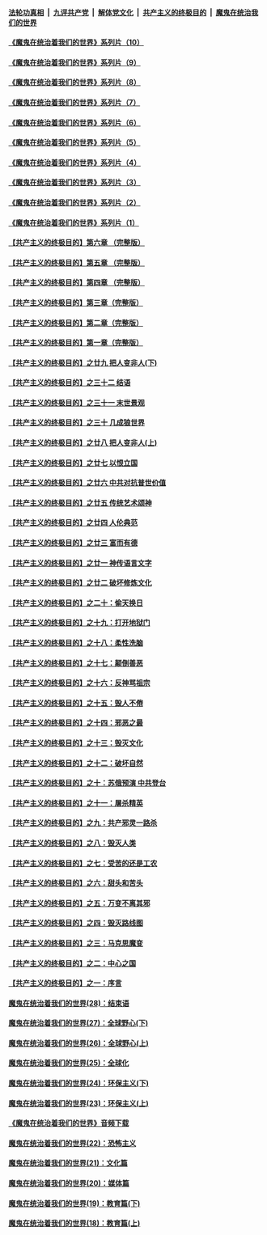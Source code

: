 ####  [法轮功真相](../../../../basic/blob/master/README.md?t=08190702) &nbsp;|&nbsp; [九评共产党](../../../../9ping.md/blob/master/README.md?t=08190702) &nbsp;|&nbsp; [解体党文化](../../../../jtdwh.md/blob/master/README.md?t=08190702)  &nbsp;|&nbsp; [共产主义的终极目的](../../../../gczydzjmd.md/blob/master/README.md?t=08190702) &nbsp;|&nbsp; [魔鬼在统治我们的世界](../../../../mgztzwmdsj.md/blob/master/README.md?t=08190702) 

#### [《魔鬼在统治着我们的世界》系列片（10）](../pages/nsc422/n12292670.md?t=08190702) 

#### [《魔鬼在统治着我们的世界》系列片（9）](../pages/nsc422/n12290859.md?t=08190702) 

#### [《魔鬼在统治着我们的世界》系列片（8）](../pages/nsc422/n12287445.md?t=08190702) 

#### [《魔鬼在统治着我们的世界》系列片（7）](../pages/nsc422/n12283425.md?t=08190702) 

#### [《魔鬼在统治着我们的世界》系列片（6）](../pages/nsc422/n12282314.md?t=08190702) 

#### [《魔鬼在统治着我们的世界》系列片（5）](../pages/nsc422/n12281419.md?t=08190702) 

#### [《魔鬼在统治着我们的世界》系列片（4）](../pages/nsc422/n12274024.md?t=08190702) 

#### [《魔鬼在统治着我们的世界》系列片（3）](../pages/nsc422/n12271322.md?t=08190702) 

#### [《魔鬼在统治着我们的世界》系列片（2）](../pages/nsc422/n12269049.md?t=08190702) 

#### [《魔鬼在统治着我们的世界》系列片（1）](../pages/nsc422/n12267575.md?t=08190702) 

#### [【共产主义的终极目的】第六章 （完整版）](../pages/nsc422/n11428913.md?t=08190702) 

#### [【共产主义的终极目的】第五章 （完整版）](../pages/nsc422/n11428912.md?t=08190702) 

#### [【共产主义的终极目的】第四章 （完整版）](../pages/nsc422/n11428907.md?t=08190702) 

#### [【共产主义的终极目的】第三章（完整版）](../pages/nsc422/n11428848.md?t=08190702) 

#### [【共产主义的终极目的】第二章（完整版）](../pages/nsc422/n11428831.md?t=08190702) 

#### [【共产主义的终极目的】第一章（完整版）](../pages/nsc422/n11417651.md?t=08190702) 

#### [【共产主义的终极目的】之廿九 把人变非人(下)](../pages/nsc422/n11344140.md?t=08190702) 

#### [【共产主义的终极目的】之三十二 结语](../pages/nsc422/n11360535.md?t=08190702) 

#### [【共产主义的终极目的】之三十一 末世景观](../pages/nsc422/n11351129.md?t=08190702) 

#### [【共产主义的终极目的】之三十 几成狼世界](../pages/nsc422/n11348280.md?t=08190702) 

#### [【共产主义的终极目的】之廿八 把人变非人(上)](../pages/nsc422/n11340492.md?t=08190702) 

#### [【共产主义的终极目的】之廿七 以恨立国](../pages/nsc422/n11336944.md?t=08190702) 

#### [【共产主义的终极目的】之廿六 中共对抗普世价值](../pages/nsc422/n11324785.md?t=08190702) 

#### [【共产主义的终极目的】之廿五 传统艺术颂神](../pages/nsc422/n11296396.md?t=08190702) 

#### [【共产主义的终极目的】之廿四 人伦典范](../pages/nsc422/n11296397.md?t=08190702) 

#### [【共产主义的终极目的】之廿三 富而有德](../pages/nsc422/n11283598.md?t=08190702) 

#### [【共产主义的终极目的】之廿一 神传语言文字](../pages/nsc422/n11263265.md?t=08190702) 

#### [【共产主义的终极目的】之廿二 破坏修炼文化](../pages/nsc422/n11245728.md?t=08190702) 

#### [【共产主义的终极目的】之二十：偷天换日](../pages/nsc422/n11238846.md?t=08190702) 

#### [【共产主义的终极目的】之十九：打开地狱门](../pages/nsc422/n11206376.md?t=08190702) 

#### [【共产主义的终极目的】之十八：柔性洗脑](../pages/nsc422/n11199994.md?t=08190702) 

#### [【共产主义的终极目的】之十七：颠倒善恶](../pages/nsc422/n11179782.md?t=08190702) 

#### [【共产主义的终极目的】之十六：反神骂祖宗](../pages/nsc422/n11166798.md?t=08190702) 

#### [【共产主义的终极目的】之十五：毁人不倦](../pages/nsc422/n11166792.md?t=08190702) 

#### [【共产主义的终极目的】之十四：邪恶之最](../pages/nsc422/n11150249.md?t=08190702) 

#### [【共产主义的终极目的】之十三：毁灭文化](../pages/nsc422/n11135227.md?t=08190702) 

#### [【共产主义的终极目的】之十二：破坏自然](../pages/nsc422/n11135214.md?t=08190702) 

#### [【共产主义的终极目的】之十：苏俄预演 中共登台](../pages/nsc422/n11118424.md?t=08190702) 

#### [【共产主义的终极目的】之十一：屠杀精英](../pages/nsc422/n11118442.md?t=08190702) 

#### [【共产主义的终极目的】之九：共产邪灵一路杀](../pages/nsc422/n11114139.md?t=08190702) 

#### [【共产主义的终极目的】之八：毁灭人类](../pages/nsc422/n11108503.md?t=08190702) 

#### [【共产主义的终极目的】之七：受苦的还是工农](../pages/nsc422/n11101809.md?t=08190702) 

#### [【共产主义的终极目的】之六：甜头和苦头](../pages/nsc422/n11096971.md?t=08190702) 

#### [【共产主义的终极目的】之五：万变不离其邪](../pages/nsc422/n11091285.md?t=08190702) 

#### [【共产主义的终极目的】之四：毁灭路线图](../pages/nsc422/n11086284.md?t=08190702) 

#### [【共产主义的终极目的】之三：马克思魔变](../pages/nsc422/n11061941.md?t=08190702) 

#### [【共产主义的终极目的】之二：中心之国](../pages/nsc422/n11047728.md?t=08190702) 

#### [【共产主义的终极目的】之一：序言](../pages/nsc422/n11086077.md?t=08190702) 

#### [魔鬼在统治着我们的世界(28)：结束语](../pages/nsc422/n10936246.md?t=08190702) 

#### [魔鬼在统治着我们的世界(27)：全球野心(下)](../pages/nsc422/n10928319.md?t=08190702) 

#### [魔鬼在统治着我们的世界(26)：全球野心(上)](../pages/nsc422/n10900318.md?t=08190702) 

#### [魔鬼在统治着我们的世界(25)：全球化](../pages/nsc422/n10788205.md?t=08190702) 

#### [魔鬼在统治着我们的世界(24)：环保主义(下)](../pages/nsc422/n10695307.md?t=08190702) 

#### [魔鬼在统治着我们的世界(23)：环保主义(上)](../pages/nsc422/n10688613.md?t=08190702) 

#### [《魔鬼在统治着我们的世界》音频下载](../pages/nsc422/n10635553.md?t=08190702) 

#### [魔鬼在统治着我们的世界(22)：恐怖主义](../pages/nsc422/n10614727.md?t=08190702) 

#### [魔鬼在统治着我们的世界(21)：文化篇](../pages/nsc422/n10597706.md?t=08190702) 

#### [魔鬼在统治着我们的世界(20)：媒体篇](../pages/nsc422/n10586579.md?t=08190702) 

#### [魔鬼在统治着我们的世界(19)：教育篇(下)](../pages/nsc422/n10564808.md?t=08190702) 

#### [魔鬼在统治着我们的世界(18)：教育篇(上)](../pages/nsc422/n10526970.md?t=08190702) 

